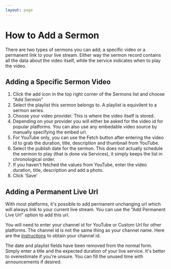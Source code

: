 ```yaml
---
layout: page
---
```


# How to Add a Sermon

There are two types of sermons you can add; a specific video or a permanent link to your live stream.  Either way the sermon record contains all the data about the video itself, while the service indicates when to play the video.

## Adding a Specific Sermon Video

1. Click the add icon in the top right corner of the Sermons list and choose "Add Sermon"
2. Select the playlist this sermon belongs to.  A playlist is equivilent to a sermon series.
3. Choose your video provider.  This is where the video itself is stored.  
4. Depending on your provider you will either be asked for the video id for popular platforms.  You can also use any embedable video source by manually specifying the embed url.
5. For YouTube only, you can use the Fetch button after entering the video id to grab the duration, title, description and thumbnail from YouTube.
6. Select the publish date for the sermon.  This does not actually schedule the sermon to play (that is done via Services), it simply keeps the list in chronological order.
7. If you haven't fetched the values from YouTube, enter the video duration, title, description and add a photo.
8. Click 'Save'

## Adding a Permanent Live Url

With most platforms, it's possible to add permanent unchanging url which will always link to your current live stream.  You can use the "Add Permanent Live Url" option to add this url.

You will need to enter your channel id for YouTube or Custom Url for other platforms.  The channel id is not the same thing as your channel name.  Here are the [instructions](https://support.google.com/youtube/answer/6180214) to obtain your channel id.

The date and playlist fields have been removed from the normal form.  Simply enter a title and the expected duration of your live service.  It's better to overestimate if you're unsure.  You can fill the unused time with announcements if desired.
